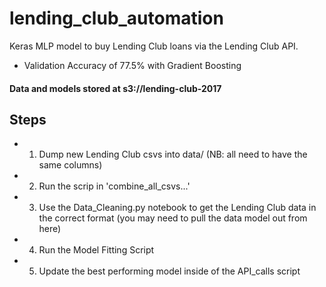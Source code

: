 # lending_club_automation
Keras MLP model to buy Lending Club loans via the Lending Club API.
- Validation Accuracy of 77.5% with Gradient Boosting

#### Data and models stored at s3://lending-club-2017

## Steps
- 1) Dump new Lending Club csvs into data/ (NB: all need to have the same columns)
- 2) Run the scrip in 'combine_all_csvs...'
- 3) Use the Data_Cleaning.py notebook to get the Lending Club data in the correct format (you may need to pull the data model out from here)
- 4) Run the Model Fitting Script
- 5) Update the best performing model inside of the API_calls script
